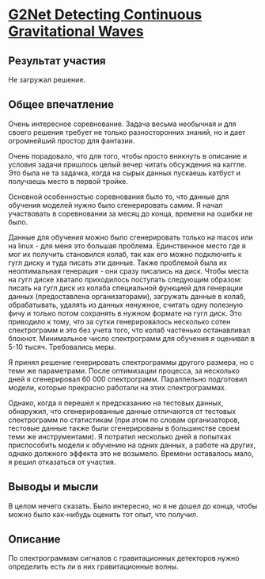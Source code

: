 # <a href="[https://codenrock.com/contests/turbohackaton#/info](https://www.kaggle.com/competitions/g2net-detecting-continuous-gravitational-waves)">G2Net Detecting Continuous Gravitational Waves</a>

## Результат участия

Не загружал решение.

## Общее впечатление

Очень интересное соревнование. Задача весьма необычная и для своего решения требует не только разносторонних знаний, но и дает огромнейший простор для фантазии.

Очень порадовало, что для того, чтобы просто вникнуть в описание и условия задачи пришлось целый вечер читать обсуждения на каггле. Это была не та задачка, когда на сырых данных пускаешь катбуст и получаешь место в первой тройке.

Основной особенностью соревнования было то, что данные для обучения моделей нужно было сгенерировать самим. Я начал участвовать в соревновании за месяц до конца, времени на ошибки не было.

Данные для обучения можно было сгенерировать только на macos или на linux - для меня это большая проблема. Единственное место где я мог их получить становился колаб, так как его можно подключить к гугл диску и туда писать эти данные. Также проблемой была их неоптимальная генерация - они сразу писались на диск. Чтобы места на гугл диске хватало приходилось поступать следующим образом: писать на гугл диск из колаба специальной функцией для генерации данных (предоставлена организаторами), загружать данные в колаб, обрабатывать, удалять из данных ненужное, считать одну полезную фичу и только потом сохранять в нужном формате на гугл диск. Это приводило к тому, что за сутки генерировалось несколько сотен спектрограмм и это без учета того, что колаб частенько останавливал блокнот. Минимальное число спектрограмм для обучения я оценивал в 5-10 тысяч. Требовались меры.

Я принял решение генерировать спектрограммы другого размера, но с теми же параметрами. После оптимизации процесса, за несколько дней я сгенерировал 60 000 спектрограмм. Параллельно подготовил модели, которые прекрасно работали на этих спектрограммах.

Однако, когда я перешел к предсказанию на тестовых данных, обнаружил, что сгенерированные данные отличаются от тестовых спектрограмм по статистикам (при этом по словам организаторов, тестовые данные также были сгенерированы в большинстве своем теми же инструментами). Я потратил несколько дней в попытках приспособить модели к обучению на одних данных, а работе на других, однако должного эффекта это не возымело. Времени оставалось мало, я решил отказаться от участия.

## Выводы и мысли

В целом нечего сказать. Было интересно, но я не дошел до конца, чтобы можно было как-нибудь оценить тот опыт, что получил.

## Описание

По спектрограммам сигналов с гравитационных детекторов нужно определить есть ли в них гравитационные волны.
